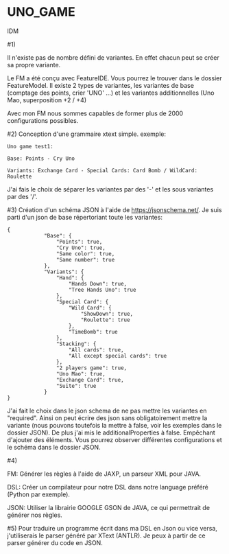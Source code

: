# UNO_GAME
IDM


#1)

Il n'existe pas de nombre défini de variantes. En effet chacun peut se créer sa propre variante.

Le FM a été conçu avec FeatureIDE. Vous pourrez le trouver dans le dossier FeatureModel. Il existe 2 types de variantes, les variantes de base (comptage des points, crier 'UNO' ...) et les variantes additionnelles (Uno Mao, superposition +2 / +4)

Avec mon FM nous sommes capables de former plus de 2000 configurations possibles.

#2) Conception d'une grammaire xtext simple. exemple:
```
Uno game test1:

Base: Points - Cry Uno

Variants: Exchange Card - Special Cards: Card Bomb / WildCard: Roulette
```
J'ai fais le choix de séparer les variantes par des '-' et les sous variantes par des '/'. 



#3) Création d'un schéma JSON à l'aide de https://jsonschema.net/. 
Je suis parti d'un json de base répertoriant toute les variantes:
```
{
            "Base": {
                "Points": true,
                "Cry Uno": true,
                "Same color": true,
                "Same number": true
            },
            "Variants": {
                "Hand": {
                    "Hands Down": true,
                    "Tree Hands Uno": true
                },
                "Special Card": {
                    "Wild Card": {
                        "ShowDown": true,
                        "Roulette": true
                    },
                    "TimeBomb": true
                },
                "Stacking": {
                    "All cards": true,
                    "All except special cards": true
                },
                "2 players game": true,
                "Uno Mao": true,
                "Exchange Card": true,
                "Suite": true
            }
}
```

J'ai fait le choix dans le json schema de ne pas mettre les variantes en "required". Ainsi on peut écrire des json sans obligatoirement mettre la variante (nous pouvons toutefois la mettre à false, voir les exemples dans le dossier JSON). De plus j'ai mis le additionalProperties à false. Empêchant d'ajouter des éléments. Vous pourrez observer différentes configurations et le schéma dans le dossier JSON.


#4) 

FM: Générer les règles à l'aide de JAXP, un parseur XML pour JAVA. 

DSL: Créer un compilateur pour notre DSL dans notre language préféré (Python par exemple).

JSON: Utiliser la librairie GOOGLE GSON de JAVA, ce qui permettrait de générer nos règles. 

#5) Pour traduire un programme écrit dans ma DSL en Json ou vice versa, j'utiliserais le parser généré par XText (ANTLR). Je peux à partir de ce parser générer du code en JSON. 



